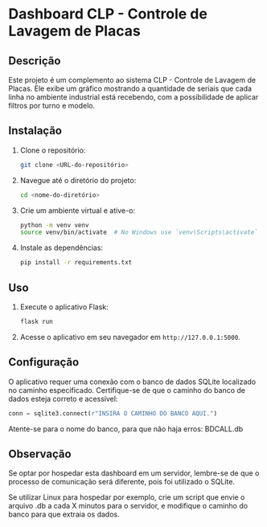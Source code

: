 
# Dashboard CLP - Controle de Lavagem de Placas

## Descrição

Este projeto é um complemento ao sistema CLP - Controle de Lavagem de Placas. Ele exibe um gráfico mostrando a quantidade de seriais que cada linha no ambiente industrial está recebendo, com a possibilidade de aplicar filtros por turno e modelo.

## Instalação

1. Clone o repositório:
    ```bash
    git clone <URL-do-repositório>
    ```

2. Navegue até o diretório do projeto:
    ```bash
    cd <nome-do-diretório>
    ```

3. Crie um ambiente virtual e ative-o:
    ```bash
    python -m venv venv
    source venv/bin/activate  # No Windows use `venv\Scripts\activate`
    ```

4. Instale as dependências:
    ```bash
    pip install -r requirements.txt
    ```

## Uso

1. Execute o aplicativo Flask:
    ```bash
    flask run
    ```

2. Acesse o aplicativo em seu navegador em `http://127.0.0.1:5000`.

## Configuração

O aplicativo requer uma conexão com o banco de dados SQLite localizado no caminho especificado. Certifique-se de que o caminho do banco de dados esteja correto e acessível:

```python
conn = sqlite3.connect(r"INSIRA O CAMINHO DO BANCO AQUI.")
```
Atente-se para o nome do banco, para que não haja erros: BDCALL.db

## Observação

Se optar por hospedar esta dashboard em um servidor, lembre-se de que o processo de comunicação será diferente, pois foi utilizado o SQLite.

Se utilizar Linux para hospedar por exemplo, crie um script que envie o arquivo .db a cada X minutos para o servidor, e modifique o caminho do banco para que extraia os dados.
